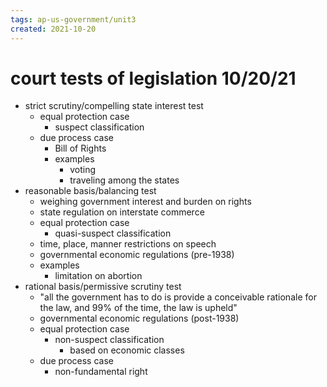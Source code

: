 ```yaml
---
tags: ap-us-government/unit3 
created: 2021-10-20
---
```


# court tests of legislation 10/20/21

- strict scrutiny/compelling state interest test
	- equal protection case
		- suspect classification
	- due process case
		- Bill of Rights
		- examples
			- voting
			- traveling among the states
- reasonable basis/balancing test
	- weighing government interest and burden on rights
	- state regulation on interstate commerce
	- equal protection case
		- quasi-suspect classification
	- time, place, manner restrictions on speech
	- governmental economic regulations (pre-1938)
	- examples
		- limitation on abortion
- rational basis/permissive scrutiny test
	- "all the government has to do is provide a conceivable rationale for the law, and 99% of the time, the law is upheld"
	- governmental economic regulations (post-1938)
	- equal protection case
		- non-suspect classification
			- based on economic classes
	- due process case
		- non-fundamental right 
